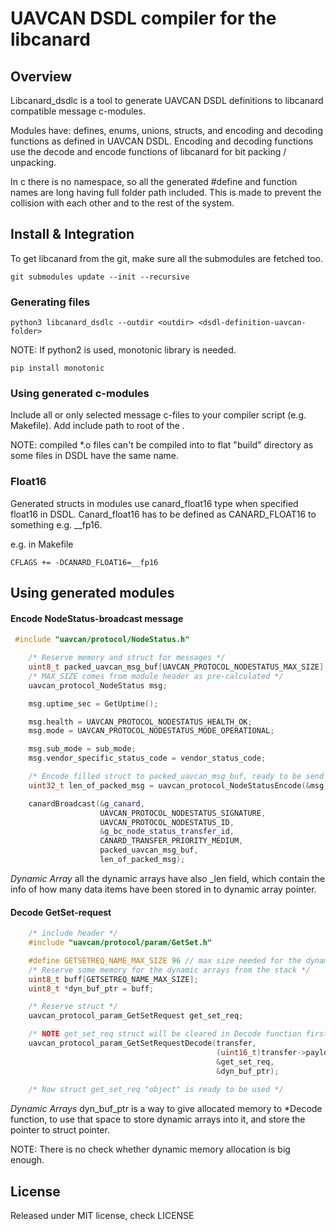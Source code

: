 # UAVCAN DSDL compiler for the libcanard

## Overview
Libcanard_dsdlc is a tool to generate UAVCAN DSDL definitions to libcanard compatible message c-modules.

Modules have: defines, enums, unions, structs, and encoding and decoding functions as defined in UAVCAN DSDL. Encoding and decoding functions use the decode and encode functions of libcanard for bit packing / unpacking.

In c there is no namespace, so all the generated #define and function names are long having full folder path included. This is made to prevent the collision with each other and to the rest of the system.

## Install & Integration
To get libcanard from the git, make sure all the submodules are fetched too.

`git submodules update --init --recursive`

### Generating files
`python3 libcanard_dsdlc --outdir <outdir> <dsdl-definition-uavcan-folder>`

NOTE: If python2 is used, monotonic library is needed.

`pip install monotonic`

### Using generated c-modules
Include all or only selected message c-files to your compiler script (e.g. Makefile). Add include path to root of the <dsdl-generate-output-folder>.

NOTE: compiled *.o files can't be compiled into to flat "build" directory as some files in DSDL have the same name.

### Float16
Generated structs in modules use canard_float16 type when specified float16 in DSDL. Canard_float16 has to be defined as CANARD_FLOAT16 to something e.g. __fp16.

e.g. in Makefile

`
CFLAGS += -DCANARD_FLOAT16=__fp16
`

## Using generated modules

#### Encode NodeStatus-broadcast message
```cpp
 #include "uavcan/protocol/NodeStatus.h"

    /* Reserve memory and struct for messages */
    uint8_t packed_uavcan_msg_buf[UAVCAN_PROTOCOL_NODESTATUS_MAX_SIZE];
    /* MAX_SIZE comes from module header as pre-calculated */
    uavcan_protocol_NodeStatus msg;

    msg.uptime_sec = GetUptime();

    msg.health = UAVCAN_PROTOCOL_NODESTATUS_HEALTH_OK;
    msg.mode = UAVCAN_PROTOCOL_NODESTATUS_MODE_OPERATIONAL;

    msg.sub_mode = sub_mode;
    msg.vendor_specific_status_code = vendor_status_code;

    /* Encode filled struct to packed_uavcan_msg_buf, ready to be send */
    uint32_t len_of_packed_msg = uavcan_protocol_NodeStatusEncode(&msg, packed_uavcan_msg_buf);

    canardBroadcast(&g_canard,
                    UAVCAN_PROTOCOL_NODESTATUS_SIGNATURE,
                    UAVCAN_PROTOCOL_NODESTATUS_ID,
                    &g_bc_node_status_transfer_id,
                    CANARD_TRANSFER_PRIORITY_MEDIUM,
                    packed_uavcan_msg_buf,
                    len_of_packed_msg);
```

*Dynamic Array* all the dynamic arrays have also _len field, which contain the info of how many data items have been stored in to dynamic array pointer.

#### Decode GetSet-request

```cpp
    /* include header */
    #include "uavcan/protocol/param/GetSet.h"

    #define GETSETREQ_NAME_MAX_SIZE 96 // max size needed for the dynamic arrays
    /* Reserve some memory for the dynamic arrays from the stack */
    uint8_t buff[GETSETREQ_NAME_MAX_SIZE]; 
    uint8_t *dyn_buf_ptr = buff;

    /* Reserve struct */
    uavcan_protocol_param_GetSetRequest get_set_req;

    /* NOTE get_set_req struct will be cleared in Decode function first */
    uavcan_protocol_param_GetSetRequestDecode(transfer,
                                              (uint16_t)transfer->payload_len,
                                              &get_set_req,
                                              &dyn_buf_ptr);
    
    /* Now struct get_set_req "object" is ready to be used */
```

*Dynamic Arrays* dyn_buf_ptr is a way to give allocated memory to *Decode function, to use that space to store dynamic arrays into it, and store the pointer to struct pointer. 

NOTE: There is no check whether dynamic memory allocation is big enough.

## License

Released under MIT license, check LICENSE




